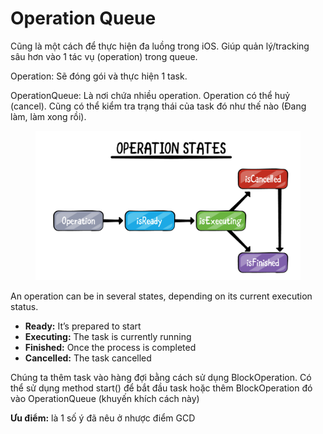# Operation Queue

Cũng là một cách để thực hiện đa luồng trong iOS. Giúp quản lý/tracking sâu hơn vào 1 tác vụ (operation) trong queue.

Operation: Sẽ đóng gói và thực hiện 1 task.

OperationQueue: Là nơi chứa nhiều operation. Operation có thể huỷ (cancel). Cũng có thể kiểm tra trạng thái của task đó như thế nào (Đang làm, làm xong rồi).

<figure><img src="../.gitbook/assets/multiple-threads/multiple-threads-operation-queue.png" alt=""><figcaption></figcaption></figure>

An operation can be in several states, depending on its current execution status.

* **Ready:** It’s prepared to start
* **Executing:** The task is currently running
* **Finished:** Once the process is completed
* **Cancelled:** The task cancelled

Chúng ta thêm task vào hàng đợi bằng cách sử dụng BlockOperation. Có thể sử dụng method start() để bắt đầu task hoặc thêm BlockOperation đó vào OperationQueue (khuyến khích cách này)

**Ưu điểm:** là 1 số ý đã nêu ở nhược điểm GCD
